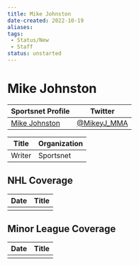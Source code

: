 ```yaml
---
title: Mike Johnston
date-created: 2022-10-19
aliases: 
tags:
 - Status/New
 - Staff
status: unstarted
---
```


# Mike Johnston

| Sportsnet Profile                                               | Twitter                                       |
| --------------------------------------------------------------- | --------------------------------------------- |
| [Mike Johnston](https://www.sportsnet.ca/author/mike-johnston/) | [@MikeyJ_MMA](https://twitter.com/MikeyJ_MMA) |

| Title  | Organization |
| ------ | ------------ |
| Writer | Sportsnet    | 



## NHL  Coverage
| Date | Title |
| ---- | ----- |
|      |       |



## Minor League Coverage
| Date | Title |
| ---- | ----- |
|      |       |


